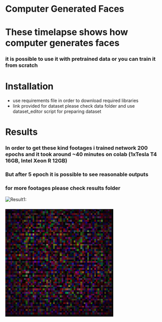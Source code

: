 # Computer Generated Faces
# These timelapse shows how computer generates faces 


### it is possible to use it with pretrained data or you can train it from scratch

# Installation
- use requirements file in order to download required libraries
- link provided for dataset please check data folder and use dataset_editor script for preparing dataset

# Results
### In order to get these kind footages i trained network 200 epochs and it took around ~40 minutes on colab (1xTesla T4 16GB, Intel Xeon R 12GB)
### But after 5 epoch it is possible to see reasonable outputs
### for more footages please check results folder


![Result1:](https://github.com/HJ23/CGF/blob/master/results/results.gif)
###
###
![Result2](https://github.com/HJ23/CGF/blob/master/results/results2.gif)
